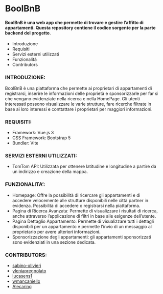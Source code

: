 # BoolBnB

#### BoolBnB è una web app che permette di trovare e gestire l’affitto di appartamenti. Questa repository contiene il codice sorgente per la parte backend del progetto.

-	Introduzione
-	Requisiti
-	Servizi esterni utilizzati
-	Funzionalità
-	Contributors

### INTRODUZIONE:

BoolBnB è una piattaforma che permette ai proprietari di appartamenti di registrarsi, inserire le informazioni delle proprietà e sponsorizzarle per far si che vengano evidenziate nella ricerca e nella HomePage. Gli utenti interessati possono visualizzare le varie strutture, fare ricerche filtrate in base ai loro interessi e conttattare i proprietari per maggiori informazioni.

### REQUISITI:

-	Framework: Vue.js 3
-	CSS Framework: Bootstrap 5
-	Bundler: Vite

### SERVIZI ESTERNI UTILIZZATI:

-	TomTom API: Utilizzata per ottenere latitudine e longitudine a partire da un indirizzo e creazione della mappa.

### FUNZIONALITA’:

-	Homepage: Offre la possibilità di ricercare gli appartamenti e di accedere velocemente alle strutture disponibili nelle città partner in evidenza. Possibilità di accedere o registrarsi nella piattaforma.
-	Pagina di Ricerca Avanzata: Permette di visualizzare i risultati di ricerca, anche attraverso l’applicazione di filtri in base alle esigenze dell’utente.
-	Pagina Dettaglio Appartamento: Permette di visualizzare tutti i dettagli disponibili per un appartamento e permette l’invio di un messaggio al proprietario per avere ulteriori informazioni.
-	Sponsorizzazione degli appartamenti: gli appartamenti sponsorizzati sono evidenziati in una sezione dedicata.

### CONTRIBUTORS:

- [sabino-olivieri](https://github.com/sabino-olivieri)
- [yleniapregnolato](https://github.com/yleniapregnolato)
- [lucasens1](https://github.com/lucasens1)
- [wmancaniello](https://github.com/wmancaniello)
- [Alecaring](https://github.com/Alecaring)
